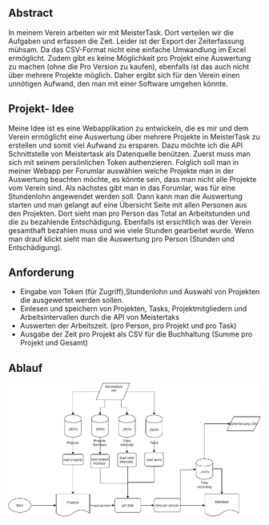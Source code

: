 ## Abstract
In meinem Verein arbeiten wir mit MeisterTask. Dort verteilen wir die Aufgaben und erfassen die Zeit. Leider ist der Export der Zeiterfassung mühsam. Da das CSV-Format nicht eine einfache Umwandlung im Excel ermöglicht. Zudem gibt es keine Möglichkeit pro Projekt eine Auswertung zu machen (ohne die Pro Version zu kaufen), ebenfalls ist das auch nicht über mehrere Projekte möglich. Daher ergibt sich für den Verein einen unnötigen Aufwand, den man mit einer Software umgehen könnte. 
## Projekt- Idee
Meine Idee ist es eine Webapplikation zu entwickeln, die es mir und dem Verein ermöglicht eine Auswertung über mehrere Projekte in MeisterTask zu erstellen und somit viel Aufwand zu ersparen. Dazu möchte ich die API Schnittstelle von Meistertask als Datenquelle benützen. Zuerst muss man sich mit seinem persönlichen Token authenzieren. Folglich soll man in meiner Webapp per Forumlar auswählen welche Projekte man in der Auswertung beachten möchte, es könnte sein, dass man nicht alle Projekte vom Verein sind. Als nächstes  gibt man in das Forumlar, was für eine Stundenlohn angewendet werden soll. Dann kann man die Auswertung starten und man gelangt auf eine Übersicht Seite mit allen Personen aus den Projekten. Dort sieht man pro Person das Total an Arbeitstunden und die zu bezahlende Entschädigung. Ebenfalls ist ersichtlich was der Verein gesamthaft bezahlen muss und wie viele Stunden gearbeitet wurde. Wenn man drauf klickt sieht man die Auswertung pro Person (Stunden und Entschädigung). 
## Anforderung
- Eingabe von Token (für Zugriff),Stundenlohn und Auswahl von Projekten die ausgewertet werden sollen. 
- Einlesen und speichern von Projekten, Tasks, Projektmitgliedern und Arbeitsintervallen durch die API von Meistertaks
- Auswerten der Arbeitszeit. (pro Person, pro Projekt und pro Task)
- Ausgabe der Zeit pro Projekt als CSV für die Buchhaltung (Summe pro Projekt und Gesamt)
 

## Ablauf

![Application](img/prog2.png)


